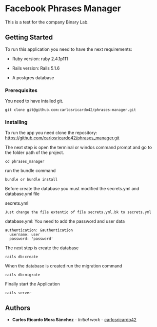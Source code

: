 # Facebook Phrases Manager

This is a test for the company Binary Lab.

## Getting Started
To run this application you need to have the next requirements:

* Ruby version: ruby 2.4.1p111

* Rails version: Rails 5.1.6

* A postgres database

### Prerequisites

You need to have intalled git.

```
git clone git@github.com:carlosricardo42/phrases-manager.git
```

### Installing

To run the app you need clone the  repository: https://github.com/carlosricardo42/phrases_manager.git

The next step is open the terminal  or windos command prompt and go to the folder path of the project.

```
cd phrases_manager
```

run the bundle command

```
bundle or bundle install
```
Before create the database you must modified the secrets.yml and database.yml file

secrets.yml
```
Just change the file extentio of file secrets.yml.bk to secrets.yml
```

database.yml: You need to add the password and user data

```
authentication: &authentication
  username: user
  password: 'password'
```

The next step is create the database

```
rails db:create
```
When the database is created run the migration command

```
rails db:migrate
```

Finally start the Application

```
rails server
```

## Authors

* **Carlos Ricardo Mora Sánchez** - *Initial work* - [carlosricardo42](https://github.com/carlosricardo42)
